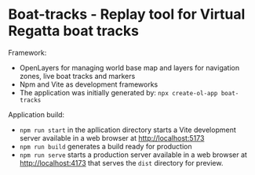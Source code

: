 # Boat-tracks - Replay tool for Virtual Regatta boat tracks

Framework:
- OpenLayers for managing world base map and layers for navigation zones, live boat tracks and markers
- Npm and Vite as development frameworks
- The application was initially generated by:
    `npx create-ol-app boat-tracks`

Application build:
- `npm run start` in the apllication directory starts a Vite development server available in a web browser at <http://localhost:5173>
- `npm run build` generates a build ready for production
- `npm run serve` starts a production server available in a web browser at <http://localhost:4173> that serves the `dist` directory for preview.
